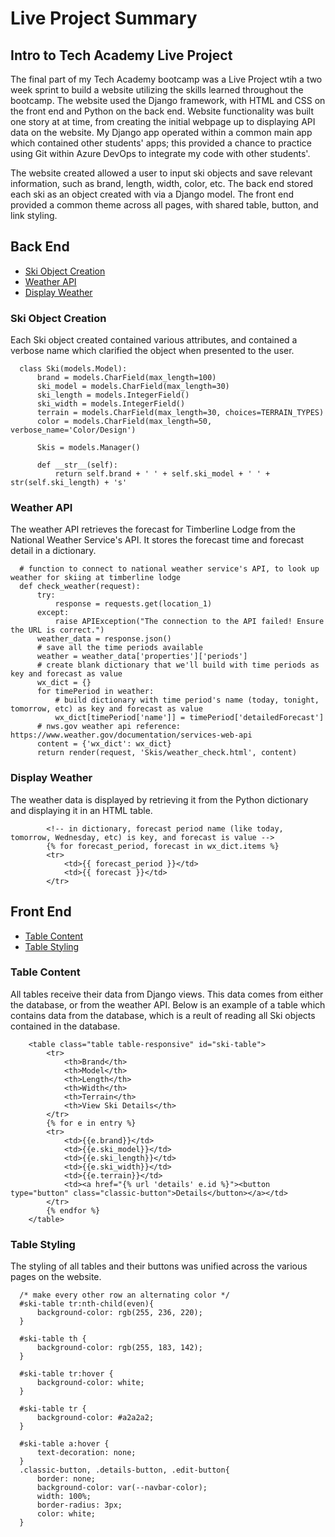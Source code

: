 # Live Project Summary
## Intro to Tech Academy Live Project

The final part of my Tech Academy bootcamp was a Live Project wtih a two week sprint to build a website utilizing the skills learned throughout the bootcamp. The website used the Django framework, with HTML and CSS on the front end and Python on the back end. Website functionality was built one story at at time, from creating the initial webpage up to displaying API data on the website. My Django app operated within a common main app which contained other students' apps; this provided a chance to practice using Git within Azure DevOps to integrate my code with other students'. 

The website created allowed a user to input ski objects and save relevant information, such as brand, length, width, color, etc. The back end stored each ski as an object created with via a Django model.  The front end provided a common theme across all pages, with shared table, button, and link styling. 


## Back End
* [Ski Object Creation](#ski-object-creation)
* [Weather API](#weather-api)
* [Display Weather](#display-weather)

### Ski Object Creation
Each Ski object created contained various attributes, and contained a verbose name which clarified the object when presented to the user. 

      class Ski(models.Model):
          brand = models.CharField(max_length=100)
          ski_model = models.CharField(max_length=30)
          ski_length = models.IntegerField()
          ski_width = models.IntegerField()
          terrain = models.CharField(max_length=30, choices=TERRAIN_TYPES)
          color = models.CharField(max_length=50, verbose_name='Color/Design')

          Skis = models.Manager()

          def __str__(self):
              return self.brand + ' ' + self.ski_model + ' ' + str(self.ski_length) + 's'
              
              
### Weather API
The weather API retrieves the forecast for Timberline Lodge from the National Weather Service's API. It stores the forecast time and forecast detail in a dictionary.

      # function to connect to national weather service's API, to look up weather for skiing at timberline lodge
      def check_weather(request):
          try:
              response = requests.get(location_1)
          except:
              raise APIException("The connection to the API failed! Ensure the URL is correct.")
          weather_data = response.json()
          # save all the time periods available
          weather = weather_data['properties']['periods']
          # create blank dictionary that we'll build with time periods as key and forecast as value
          wx_dict = {}
          for timePeriod in weather:
              # build dictionary with time period's name (today, tonight, tomorrow, etc) as key and forecast as value
              wx_dict[timePeriod['name']] = timePeriod['detailedForecast']
          # nws.gov weather api reference: https://www.weather.gov/documentation/services-web-api
          content = {'wx_dict': wx_dict}
          return render(request, 'Skis/weather_check.html', content)
          
          
### Display Weather
The weather data is displayed by retrieving it from the Python dictionary and displaying it in an HTML table.

            <!-- in dictionary, forecast period name (like today, tomorrow, Wednesday, etc) is key, and forecast is value -->
            {% for forecast_period, forecast in wx_dict.items %}
            <tr>
                <td>{{ forecast_period }}</td>
                <td>{{ forecast }}</td>
            </tr>
            
            
## Front End
* [Table Content](#table-display)
* [Table Styling](#table-styling)

### Table Content
All tables receive their data from Django views. This data comes from either the database, or from the weather API. Below is an example of a table which contains data from the database, which is a reult of reading all Ski objects contained in the database. 

        <table class="table table-responsive" id="ski-table">
            <tr>
                <th>Brand</th>
                <th>Model</th>
                <th>Length</th>
                <th>Width</th>
                <th>Terrain</th>
                <th>View Ski Details</th>
            </tr>
            {% for e in entry %}
            <tr>
                <td>{{e.brand}}</td>
                <td>{{e.ski_model}}</td>
                <td>{{e.ski_length}}</td>
                <td>{{e.ski_width}}</td>
                <td>{{e.terrain}}</td>
                <td><a href="{% url 'details' e.id %}"><button type="button" class="classic-button">Details</button></a></td>
            </tr>
            {% endfor %}
        </table>


### Table Styling
The styling of all tables and their buttons was unified across the various pages on the website. 

      /* make every other row an alternating color */
      #ski-table tr:nth-child(even){
          background-color: rgb(255, 236, 220);
      }

      #ski-table th {
          background-color: rgb(255, 183, 142);
      }

      #ski-table tr:hover {
          background-color: white;
      }

      #ski-table tr {
          background-color: #a2a2a2;
      }

      #ski-table a:hover {
          text-decoration: none;
      }
      .classic-button, .details-button, .edit-button{
          border: none;
          background-color: var(--navbar-color);
          width: 100%;
          border-radius: 3px;
          color: white;
      }
